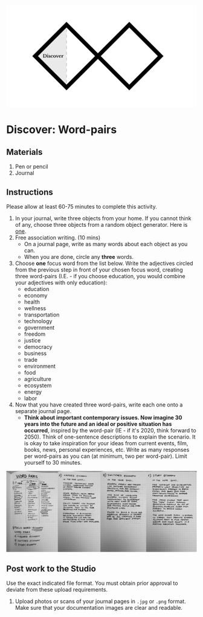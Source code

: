 ![Double Diamond Discover Phase graphic](/assets/dd-process-discover-1200px@2x.png)

# Discover: Word-pairs

## Materials

1. Pen or pencil
2. Journal

## Instructions

Please allow at least 60-75 minutes to complete this activity.

1. In your journal, write three objects from your home. If you cannot think of any, choose three objects from a random object generator. Here is [one](http://roger.redevised.com/).
2. Free association writing. \(10 mins\)
   * On a journal page, write as many words about each object as you can.
   * When you are done, circle any **three** words.
3. Choose **one** focus word from the list below. Write the adjectives circled from the previous step in front of your chosen focus word, creating three word-pairs \(I.E. - if you choose education, you would combine your adjectives with only education\):
   * education
   * economy
   * health
   * wellness
   * transportation
   * technology
   * government
   * freedom
   * justice
   * democracy
   * business
   * trade
   * environment
   * food
   * agriculture
   * ecosystem
   * energy
   * labor
4. Now that you have created three word-pairs, write each one onto a separate journal page.
   * **Think about important contemporary issues. Now imagine 30 years into the future and an ideal or positive situation has occurred**, inspired by the word-pair (IE - if it's 2020, think forward to 2050). Think of one-sentence descriptions to explain the scenario. It is okay to take inspiration for your ideas from current events, film, books, news, personal experiences, etc. Write as many responses per word-pairs as you can \(at minimum, two per word-pair\). Limit yourself to 30 minutes.

![narrative word pairs](/assets/narrative-discover-wordpairs.jpg)

## Post work to the Studio

Use the exact indicated file format. You must obtain prior approval to deviate from these upload requirements.

1. Upload photos or scans of your journal pages in `.jpg` or `.png` format. Make sure that your documentation images are clear and readable.